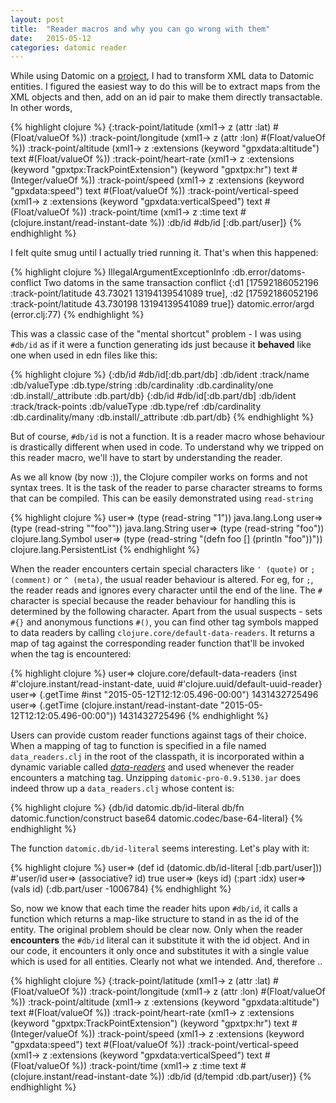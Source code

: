 ```yaml
---
layout: post
title:  "Reader macros and why you can go wrong with them"
date:   2015-05-12
categories: datomic reader
---
```


While using Datomic on a [project](https://github.com/subhash/heartily), I had to transform XML data to Datomic entities. I figured the easiest way to do this will be to extract maps from the XML objects and then, add on an id pair to make them directly transactable. In other words, 

{% highlight clojure %}
  {:track-point/latitude (xml1-> z (attr :lat) #(Float/valueOf %))
  :track-point/longitude (xml1-> z (attr :lon) #(Float/valueOf %))
  :track-point/altitude (xml1-> z :extensions (keyword "gpxdata:altitude") text #(Float/valueOf %))
  :track-point/heart-rate (xml1-> z :extensions (keyword "gpxtpx:TrackPointExtension") (keyword "gpxtpx:hr") text #(Integer/valueOf %))
  :track-point/speed (xml1-> z :extensions (keyword "gpxdata:speed") text #(Float/valueOf %))
  :track-point/vertical-speed (xml1-> z :extensions (keyword "gpxdata:verticalSpeed") text #(Float/valueOf %))
  :track-point/time (xml1-> z :time text #(clojure.instant/read-instant-date %))
  :db/id #db/id [:db.part/user]}
{% endhighlight %}

I felt quite smug until I actually tried running it. That's when this happened:

{% highlight clojure %}
IllegalArgumentExceptionInfo :db.error/datoms-conflict Two datoms in the same transaction conflict
{:d1
 [17592186052196 :track-point/latitude 43.73021 13194139541089 true],
 :d2
 [17592186052196 :track-point/latitude 43.730198 13194139541089 true]}
  datomic.error/argd (error.clj:77)
{% endhighlight %}

This was a classic case of the "mental shortcut" problem - I was using `#db/id` as if it were a function generating ids just because it __behaved__ like one when used in edn files like this:

{% highlight clojure %}
 {:db/id #db/id[:db.part/db]
  :db/ident :track/name
  :db/valueType :db.type/string
  :db/cardinality :db.cardinality/one
  :db.install/_attribute :db.part/db}
 {:db/id #db/id[:db.part/db]
  :db/ident :track/track-points
  :db/valueType :db.type/ref
  :db/cardinality :db.cardinality/many
  :db.install/_attribute :db.part/db}
{% endhighlight %}

But of course, `#db/id` is not a function. It is a reader macro whose behaviour is drastically different when used in code. To understand why we tripped on this reader macro, we'll have to start by understanding the reader.

As we all know (by now :)), the Clojure compiler works on forms and not syntax trees. It is the task of the reader to parse character streams to forms that can be compiled. This can be easily demonstrated using `read-string`

{% highlight clojure %}
user=> (type (read-string "1"))
java.lang.Long
user=> (type (read-string "\"foo\""))
java.lang.String
user=> (type (read-string "foo"))
clojure.lang.Symbol
user=> (type (read-string "(defn foo [] (println \"foo\"))"))
clojure.lang.PersistentList
{% endhighlight %}

When the reader encounters certain special characters like `' (quote)` or `; (comment)` or `^ (meta)`, the usual reader behaviour is altered. For eg, for `;`, the reader reads and ignores every character until the end of the line. The `#` character is special because the reader behaviour for handling this is determined by the following character. Apart from the usual suspects - sets `#{}` and anonymous functions `#()`, you can find other tag symbols mapped to data readers by calling `clojure.core/default-data-readers`. It returns a map of tag against the corresponding reader function that'll be invoked when the tag is encountered:

{% highlight clojure %}
user=> clojure.core/default-data-readers
{inst #'clojure.instant/read-instant-date, uuid #'clojure.uuid/default-uuid-reader}
user=> (.getTime #inst "2015-05-12T12:12:05.496-00:00")
1431432725496
user=> (.getTime (clojure.instant/read-instant-date "2015-05-12T12:12:05.496-00:00"))
1431432725496
{% endhighlight %}

Users can provide custom reader functions against tags of their choice. When a mapping of tag to function is specified in a file named `data_readers.clj` in the root of the classpath, it is incorporated within a dynamic variable called [*data-readers*](http://clojure.github.io/clojure/branch-master/clojure.core-api.html#clojure.core/*data-readers*) and used whenever the reader encounters a matching tag. Unzipping `datomic-pro-0.9.5130.jar` does indeed throw up a `data_readers.clj` whose content is:

{% highlight clojure %}
{db/id datomic.db/id-literal
 db/fn datomic.function/construct
 base64 datomic.codec/base-64-literal}
{% endhighlight %}

The function `datomic.db/id-literal` seems interesting. Let's play with it:

{% highlight clojure %}
user=> (def id (datomic.db/id-literal [:db.part/user]))
#'user/id
user=> (associative? id)
true
user=> (keys id)
(:part :idx)
user=> (vals id)
(:db.part/user -1006784)
{% endhighlight %}

So, now we know that each time the reader hits upon `#db/id`, it calls a function which returns a map-like structure to stand in as the id of the entity. The original problem should be clear now. Only when the reader __encounters__ the `#db/id` literal can it substitute it with the id object. And in our code, it encounters it only once and substitutes it with a single value which is used for all entities. Clearly not what we intended. And, therefore ..

{% highlight clojure %}
  {:track-point/latitude (xml1-> z (attr :lat) #(Float/valueOf %))
  :track-point/longitude (xml1-> z (attr :lon) #(Float/valueOf %))
  :track-point/altitude (xml1-> z :extensions (keyword "gpxdata:altitude") text #(Float/valueOf %))
  :track-point/heart-rate (xml1-> z :extensions (keyword "gpxtpx:TrackPointExtension") (keyword "gpxtpx:hr") text #(Integer/valueOf %))
  :track-point/speed (xml1-> z :extensions (keyword "gpxdata:speed") text #(Float/valueOf %))
  :track-point/vertical-speed (xml1-> z :extensions (keyword "gpxdata:verticalSpeed") text #(Float/valueOf %))
  :track-point/time (xml1-> z :time text #(clojure.instant/read-instant-date %))
  :db/id (d/tempid :db.part/user)}
{% endhighlight %}








